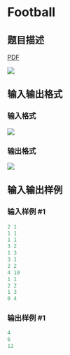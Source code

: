 # Football

## 题目描述

[problemUrl]: https://uva.onlinejudge.org/index.php?option=com_onlinejudge&Itemid=8&category=602&page=show_problem&problem=4411

[PDF](https://uva.onlinejudge.org/external/126/p12673.pdf)

![](https://cdn.luogu.com.cn/upload/vjudge_pic/UVA12673/960a76c772568dafbe498938e1d9f1902e24d7bd.png)

## 输入输出格式

### 输入格式

![](https://cdn.luogu.com.cn/upload/vjudge_pic/UVA12673/a44670d9b703182ac3e07f20c12e8182f2340554.png)

### 输出格式

![](https://cdn.luogu.com.cn/upload/vjudge_pic/UVA12673/42f20710d58d0b9a96584c27b7438b808b423c28.png)

## 输入输出样例

### 输入样例 #1

```cpp
2 1
1 1
1 1
3 2
1 3
3 1
2 2
4 10
1 1
2 2
1 3
0 4
```


### 输出样例 #1

```cpp
4
6
12
```


